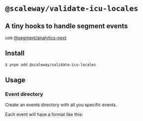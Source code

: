 # `@scaleway/validate-icu-locales`

## A tiny hooks to handle segment events

use [@segment/analytics-next](https://github.com/segmentio/analytics-next)

## Install

```bash
$ pnpm add @scaleway/validate-icu-locales
```

## Usage

### Event directory

Create an events directory with all you specific events.

Each event will have a format like this:

